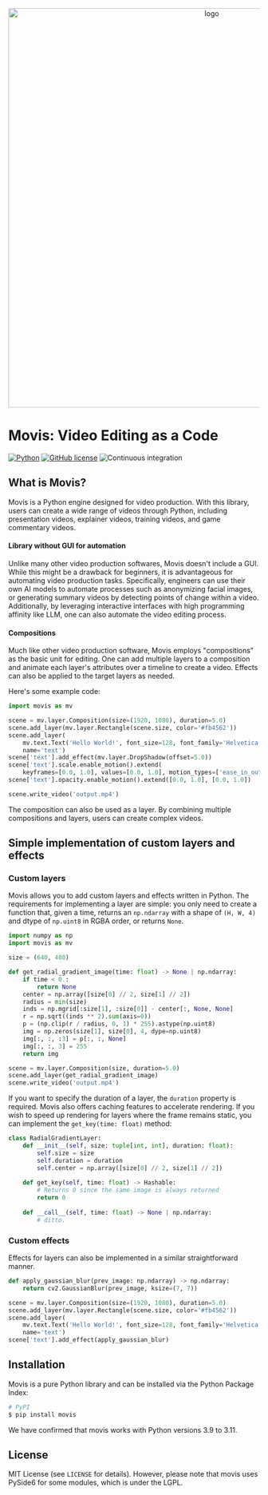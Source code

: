 <div align="center">
<img src="https://github.com/rezoo/movis/blob/main/images/movis_logo.png?raw=true" width="800" alt="logo"></img>
</div>

# Movis: Video Editing as a Code

[![Python](https://img.shields.io/badge/python-3.9%20%7C%203.10%20%7C%203.11-blue)](https://www.python.org)
[![GitHub license](https://img.shields.io/badge/license-MIT-blue.svg)](https://github.com/rezoo/movis)
![Continuous integration](https://github.com/rezoo/movis/actions/workflows/python-package.yml/badge.svg)

## What is Movis?

Movis is a Python engine designed for video production. With this library, users can create a wide range of videos through Python, including presentation videos, explainer videos, training videos, and game commentary videos.

#### Library without GUI for automation

Unlike many other video production softwares, Movis doesn't include a GUI. While this might be a drawback for beginners, it is advantageous for automating video production tasks. Specifically, engineers can use their own AI models to automate processes such as anonymizing facial images, or generating summary videos by detecting points of change within a video. Additionally, by leveraging interactive interfaces with high programming affinity like LLM, one can also automate the video editing process.

#### Compositions

Much like other video production software, Movis employs "compositions" as the basic unit for editing. One can add multiple layers to a composition and animate each layer's attributes over a timeline to create a video. Effects can also be applied to the target layers as needed.

Here's some example code:

```python
import movis as mv

scene = mv.layer.Composition(size=(1920, 1080), duration=5.0)
scene.add_layer(mv.layer.Rectangle(scene.size, color='#fb4562'))
scene.add_layer(
    mv.text.Text('Hello World!', font_size=128, font_family='Helvetica', color='#ffffff'),
    name='text')
scene['text'].add_effect(mv.layer.DropShadow(offset=5.0))
scene['text'].scale.enable_motion().extend(
    keyframes=[0.0, 1.0], values=[0.0, 1.0], motion_types=['ease_in_out'])
scene['text'].opacity.enable_motion().extend([0.0, 1.0], [0.0, 1.0])

scene.write_video('output.mp4')
```

The composition can also be used as a layer. By combining multiple compositions and layers, users can create complex videos.

## Simple implementation of custom layers and effects

### Custom layers

Movis allows you to add custom layers and effects written in Python. The requirements for implementing a layer are simple: you only need to create a function that, given a time, returns an `np.ndarray` with a shape of `(H, W, 4)` and dtype of `np.uint8` in RGBA order, or returns `None`.

```python
import numpy as np
import movis as mv

size = (640, 480)

def get_radial_gradient_image(time: float) -> None | np.ndarray:
    if time < 0.:
        return None
    center = np.array([size[0] // 2, size[1] // 2])
    radius = min(size)
    inds = np.mgrid[:size[1], :size[0]] - center[:, None, None]
    r = np.sqrt((inds ** 2).sum(axis=0))
    p = (np.clip(r / radius, 0, 1) * 255).astype(np.uint8)
    img = np.zeros(size[1], size[0], 4, dype=np.uint8)
    img[:, :, :3] = p[:, :, None]
    img[:, :, 3] = 255
    return img

scene = mv.layer.Composition(size, duration=5.0)
scene.add_layer(get_radial_gradient_image)
scene.write_video('output.mp4')
```

If you want to specify the duration of a layer, the `duration` property is required. Movis also offers caching features to accelerate rendering. If you wish to speed up rendering for layers where the frame remains static, you can implement the `get_key(time: float)` method:

```python
class RadialGradientLayer:
    def __init__(self, size: tuple[int, int], duration: float):
        self.size = size
        self.duration = duration
        self.center = np.array([size[0] // 2, size[1] // 2])
    
    def get_key(self, time: float) -> Hashable:
        # Returns 0 since the same image is always returned
        return 0
    
    def __call__(self, time: float) -> None | np.ndarray:
        # ditto.
```

### Custom effects

Effects for layers can also be implemented in a similar straightforward manner.

```python
def apply_gaussian_blur(prev_image: np.ndarray) -> np.ndarray:
    return cv2.GaussianBlur(prev_image, ksize=(7, 7))

scene = mv.layer.Composition(size=(1920, 1080), duration=5.0)
scene.add_layer(mv.layer.Rectangle(scene.size, color='#fb4562'))
scene.add_layer(
    mv.text.Text('Hello World!', font_size=128, font_family='Helvetica', color='#ffffff'),
    name='text')
scene['text'].add_effect(apply_gaussian_blur)
```

## Installation

Movis is a pure Python library and can be installed via the Python Package Index:

```bash
# PyPI
$ pip install movis
```

We have confirmed that movis works with Python versions 3.9 to 3.11.

## License

MIT License (see `LICENSE` for details). However, please note that movis uses PySide6 for some modules, which is under the LGPL.

